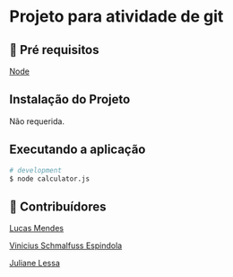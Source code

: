 # Projeto para atividade de git
 
## 🔐 Pré requisitos

<a href="https://nodejs.dev/">Node</a> &nbsp;

## Instalação do Projeto

Não requerida.

## Executando a aplicação

```bash
# development
$ node calculator.js
```

## 🤝 Contribuídores

<a href="https://github.com/Ltavio">Lucas Mendes</a> &nbsp;

<a href="https://github.com/ViniciusEspindolaa">Vinicius Schmalfuss Espindola</a> &nbsp;

<a href="https://github.com/Juliane-28">Juliane Lessa</a> &nbsp;


